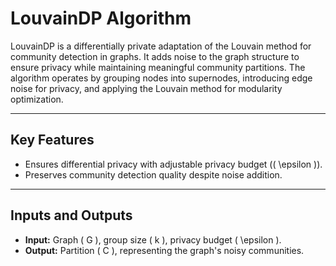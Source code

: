 # LouvainDP Algorithm

LouvainDP is a differentially private adaptation of the Louvain method for community detection in graphs. It adds noise to the graph structure to ensure privacy while maintaining meaningful community partitions. The algorithm operates by grouping nodes into supernodes, introducing edge noise for privacy, and applying the Louvain method for modularity optimization.

---

## Key Features
- Ensures differential privacy with adjustable privacy budget (\( \epsilon \)).
- Preserves community detection quality despite noise addition.

---

## Inputs and Outputs
- **Input:** Graph \( G \), group size \( k \), privacy budget \( \epsilon \).
- **Output:** Partition \( C \), representing the graph's noisy communities.
